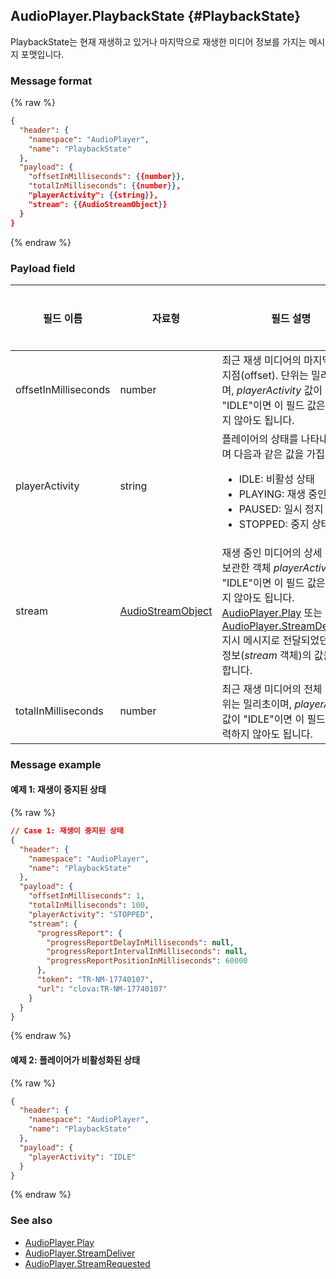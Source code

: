 ## AudioPlayer.PlaybackState {#PlaybackState}
PlaybackState는 현재 재생하고 있거나 마지막으로 재생한 미디어 정보를 가지는 메시지 포맷입니다.

### Message format
{% raw %}
```json
{
  "header": {
    "namespace": "AudioPlayer",
    "name": "PlaybackState"
  },
  "payload": {
    "offsetInMilliseconds": {{number}},
    "totalInMilliseconds": {{number}},
    "playerActivity": {{string}},
    "stream": {{AudioStreamObject}}
  }
}
```
{% endraw %}


### Payload field

| 필드 이름       | 자료형    | 필드 설명                     | 필수 여부 |
|---------------|---------|-----------------------------|---------|
| offsetInMilliseconds | number | 최근 재생 미디어의 마지막 재생 지점(offset). 단위는 밀리초이며, *playerActivity* 값이 "IDLE"이면 이 필드 값은 입력하지 않아도 됩니다.                                                  | 선택 |
| playerActivity       | string | 플레이어의 상태를 나타내는 값이며 다음과 같은 값을 가집니다.<ul><li>IDLE: 비활성 상태</li><li>PLAYING: 재생 중인 상태</li><li>PAUSED: 일시 정지 상태</li><li>STOPPED: 중지 상태</li></ul> | 필수 |
| stream               | [AudioStreamObject](/CIC/References/APIs/AudioPlayer.md#AudioStreamObject) | 재생 중인 미디어의 상세 정보를 보관한 객체 *playerActivity* 값이 "IDLE"이면 이 필드 값은 입력하지 않아도 됩니다. [AudioPlayer.Play](/CIC/References/APIs/AudioPlayer.md#Play) 또는 [AudioPlayer.StreamDelivered](/CIC/References/APIs/AudioPlayer.md#StreamDelivered) 지시 메시지로 전달되었던 미디어 정보(*stream* 객체)의 값을 입력합니다. | 선택 |
| totalInMilliseconds  | number | 최근 재생 미디어의 전체 길이. 단위는 밀리초이며, *playerActivity* 값이 "IDLE"이면 이 필드 값은 입력하지 않아도 됩니다.                                                               | 선택 |

### Message example
#### 예제 1: 재생이 중지된 상태
{% raw %}
```json
// Case 1: 재생이 중지된 상태
{
  "header": {
    "namespace": "AudioPlayer",
    "name": "PlaybackState"
  },
  "payload": {
    "offsetInMilliseconds": 1,
    "totalInMilliseconds": 100,
    "playerActivity": "STOPPED",
    "stream": {
      "progressReport": {
        "progressReportDelayInMilliseconds": null,
        "progressReportIntervalInMilliseconds": null,
        "progressReportPositionInMilliseconds": 60000
      },
      "token": "TR-NM-17740107",
      "url": "clova:TR-NM-17740107"
    }
  }
}
```
{% endraw %}

#### 예제 2: 플레이어가 비활성화된 상태
{% raw %}
```json
{
  "header": {
    "namespace": "AudioPlayer",
    "name": "PlaybackState"
  },
  "payload": {
    "playerActivity": "IDLE"
  }
}
```
{% endraw %}

### See also
* [AudioPlayer.Play](/CIC/References/APIs/AudioPlayer.md#Play)
* [AudioPlayer.StreamDeliver](/CIC/References/APIs/AudioPlayer.md#StreamDeliver)
* [AudioPlayer.StreamRequested](/CIC/References/APIs/AudioPlayer.md#StreamRequested)
